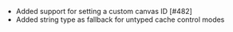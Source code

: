 - Added support for setting a custom canvas ID [#482]
- Added string type as fallback for untyped cache control modes
